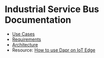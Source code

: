 # Industrial Service Bus Documentation

- [Use Cases](USECASES.md)
- [Requirements](REQUIREMENTS.md)
- [Architecture](RCHITECTURE.md)
- Resource: [How to use Dapr on IoT Edge](https://medium.com/@vslepakov/dapr-on-azure-iot-edge-31c7020c8cda)
